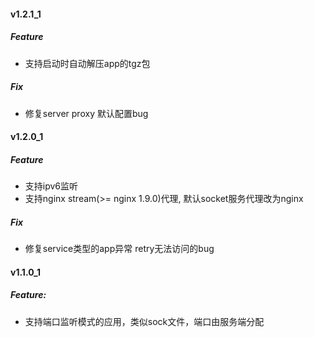 #### v1.2.1_1

##### Feature
* 支持启动时自动解压app的tgz包

##### Fix
* 修复server proxy 默认配置bug

#### v1.2.0_1

##### Feature
* 支持ipv6监听 
* 支持nginx stream(>= nginx 1.9.0)代理, 默认socket服务代理改为nginx

##### Fix
* 修复service类型的app异常 retry无法访问的bug

#### v1.1.0_1

##### Feature:
* 支持端口监听模式的应用，类似sock文件，端口由服务端分配
